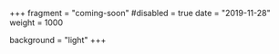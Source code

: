 +++
fragment = "coming-soon"
#disabled = true
date = "2019-11-28"
weight = 1000

background = "light"
+++
